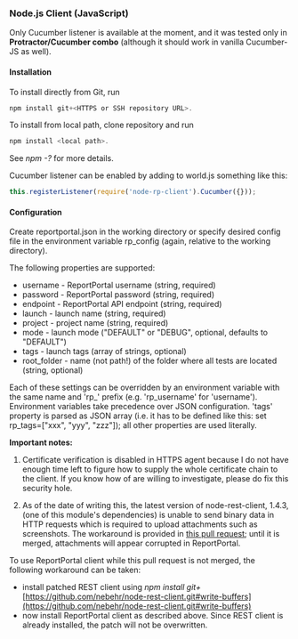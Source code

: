 ### Node.js Client (JavaScript)

Only Cucumber listener is available at the moment, and it was tested only in **Protractor/Cucumber combo** (although it should work in vanilla Cucumber-JS as well).

#### Installation

To install directly from Git, run

~~~~~~~~~~~~~~~~~~~~~~~~~~~~~~~~~~~~~~~~~~~~~~~~~~~~~~~~~~~~~~~~~~~~~~~~~~~~~~~~ powershell
npm install git+<HTTPS or SSH repository URL>.
~~~~~~~~~~~~~~~~~~~~~~~~~~~~~~~~~~~~~~~~~~~~~~~~~~~~~~~~~~~~~~~~~~~~~~~~~~~~~~~~

To install from local path, clone repository and run

~~~~~~~~~~~~~~~~~~~~~~~~~~~~~~~~~~~~~~~~~~~~~~~~~~~~~~~~~~~~~~~~~~~~~~~~~~~~~~~~ powershell
npm install <local path>.
~~~~~~~~~~~~~~~~~~~~~~~~~~~~~~~~~~~~~~~~~~~~~~~~~~~~~~~~~~~~~~~~~~~~~~~~~~~~~~~~

See *npm -?* for more details.

Cucumber listener can be enabled by adding to world.js something like this:

~~~~~~~~~~~~~~~~~~~~~~~~~~~~~~~~~~~~~~~~~~~~~~~~~~~~~~~~~~~~~~~~~~~~~~~~~~~~~~~~ javascript
this.registerListener(require('node-rp-client').Cucumber({}));
~~~~~~~~~~~~~~~~~~~~~~~~~~~~~~~~~~~~~~~~~~~~~~~~~~~~~~~~~~~~~~~~~~~~~~~~~~~~~~~~


#### Configuration

Create reportportal.json in the working directory or specify desired config file in the environment variable rp_config (again, relative to the working directory).

The following properties are supported:

-   username - ReportPortal username (string, required)
-   password - ReportPortal password (string, required)
-   endpoint - ReportPortal API endpoint (string, required)
-   launch - launch name (string, required)
-   project - project name (string, required)
-   mode - launch mode ("DEFAULT" or "DEBUG", optional, defaults to "DEFAULT")
-   tags - launch tags (array of strings, optional)
-   root_folder - name (not path!) of the folder where all tests are located (string, optional)

Each of these settings can be overridden by an environment variable with the same name and 'rp_' prefix (e.g. 'rp_username' for 'username'). Environment variables take precedence over JSON configuration. 'tags' property is parsed as JSON array (i.e. it has to be defined like this: set rp_tags=["xxx", "yyy", "zzz"]); all other properties are used literally.

**Important notes:**

1. Certificate verification is disabled in HTTPS agent because I do not have enough time left to figure how to supply the whole certificate chain to the client. If you know how of are willing to investigate, please do fix this security hole.

2. As of the date of writing this, the latest version of node-rest-client, 1.4.3, (one of this module's dependencies) is unable to send binary data in HTTP requests which is required to upload attachments such as screenshots. The workaround is provided in [this pull request](https://github.com/aacerox/node-rest-client/pull/58); until it is merged, attachments will appear corrupted in ReportPortal.

To use ReportPortal client while this pull request is not merged, the following workaround can be taken:

- install patched REST client using *npm install git+* [https://github.com/nebehr/node-rest-client.git#write-buffers](https://github.com/nebehr/node-rest-client.git#write-buffers)
- now install ReportPortal client as described above. Since REST client is already installed, the patch will not be overwritten.

